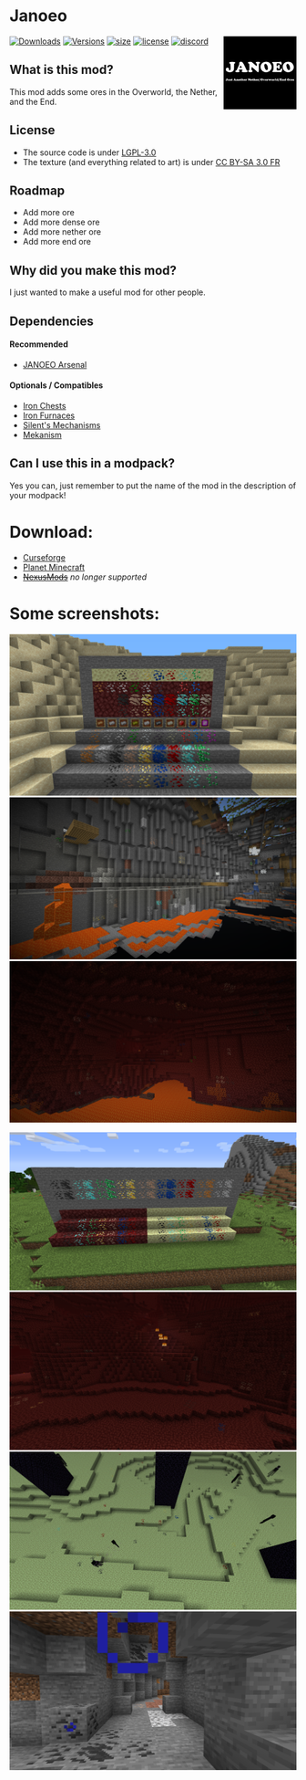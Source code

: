 # Janoeo

<img src="https://raw.githubusercontent.com/AlasDiablo/JANOEO/1.15/textures/desc/logo.png" alt="AkumaCodeBlack" align=right width=128px />

[![Downloads](http://cf.way2muchnoise.eu/full_janoeo_downloads.svg)](https://www.curseforge.com/minecraft/mc-mods/janoeo)
[![Versions](http://cf.way2muchnoise.eu/versions/janoeo.svg)](https://www.curseforge.com/minecraft/mc-mods/janoeo/files)
[![size](https://img.shields.io/github/repo-size/AlasDiablo/JANOEO)](https://github.com/AlasDiablo/JANOEO)
[![license](https://img.shields.io/github/license/AlasDiablo/JANOEO)](https://github.com/AlasDiablo/JANOEO/blob/master/LICENSE)
[![discord](https://img.shields.io/discord/630863620842061877)](https://discord.gg/KkzqnzA)

## What is this mod?

This mod adds some ores in the Overworld, the Nether, and the End.

## License

- The source code is under [LGPL-3.0](https://www.gnu.org/licenses/lgpl-3.0.en.html)
- The texture (and everything related to art) is under [CC BY-SA 3.0 FR](https://creativecommons.org/licenses/by-sa/3.0/fr/deed.en)

## Roadmap

- Add more ore
- Add more dense ore
- Add more nether ore
- Add more end ore

## Why did you make this mod?

I just wanted to make a useful mod for other people.

## Dependencies

#### Recommended
+ [JANOEO Arsenal](https://www.curseforge.com/minecraft/mc-mods/janoeo-arsenal)
#### Optionals / Compatibles
+ [Iron Chests](https://www.curseforge.com/minecraft/mc-mods/iron-chests)
+ [Iron Furnaces](https://www.curseforge.com/minecraft/mc-mods/iron-furnaces)
+ [Silent's Mechanisms](https://www.curseforge.com/minecraft/mc-mods/silents-mechanisms)
+ [Mekanism](https://www.curseforge.com/minecraft/mc-mods/mekanism)

## Can I use this in a modpack?

Yes you can, just remember to put the name of the mod in the description of your modpack!

# Download:

- [Curseforge](https://www.curseforge.com/minecraft/mc-mods/janoeo)
- [Planet Minecraft](https://www.planetminecraft.com/mod/janoeo-just-another-nether-overworld-end-ores/)
- ~~[NexusMods](https://www.nexusmods.com/minecraft/mods/121/)~~ *no longer supported*

# Some screenshots:
![img1](https://raw.githubusercontent.com/AlasDiablo/JANOEO/master/textures/desc/2020-05-01_20.31.59.png)
![img2](https://raw.githubusercontent.com/AlasDiablo/JANOEO/master/textures/desc/2020-05-01_20.33.00.png)
![img3](https://raw.githubusercontent.com/AlasDiablo/JANOEO/master/textures/desc/2020-05-01_20.34.28.png)


![img1-old](https://raw.githubusercontent.com/AlasDiablo/JANOEO/master/textures/desc/2019-08-29_10.11.02.png)
![img2-old](https://raw.githubusercontent.com/AlasDiablo/JANOEO/master/textures/desc/2019-08-22_15.30.17.png)
![img3-old](https://raw.githubusercontent.com/AlasDiablo/JANOEO/master/textures/desc/2019-08-29_10.17.12.png)
![img4-old](https://raw.githubusercontent.com/AlasDiablo/JANOEO/master/textures/desc/2019-08-29_10.13.38.png)
